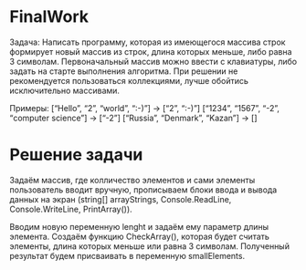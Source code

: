 # FinalWork

Задача: Написать программу, которая из имеющегося массива строк формирует новый массив из строк, длина которых меньше, либо равна 3 символам. Первоначальный массив можно ввести с клавиатуры, либо задать на старте выполнения алгоритма. При решении не рекомендуется пользоваться коллекциями, лучше обойтись исключительно массивами.

Примеры:
[“Hello”, “2”, “world”, “:-)”] → [“2”, “:-)”]
[“1234”, “1567”, “-2”, “computer science”] → [“-2”]
[“Russia”, “Denmark”, “Kazan”] → []

# Решение задачи

Задаём массив, где колличество элементов и сами элементы пользователь вводит вручную, прописываем блоки ввода и вывода данных на экран (string[] arrayStrings, Console.ReadLine, Console.WriteLine, PrintArray()).

Вводим новую переменную lenght и задаём ему параметр длины элемента. Создаём функцию CheckArray(), которая будет считать элементы, длина которых меньше или равна 3 символам. Полученный результат будем присваивать в переменную smallElements.